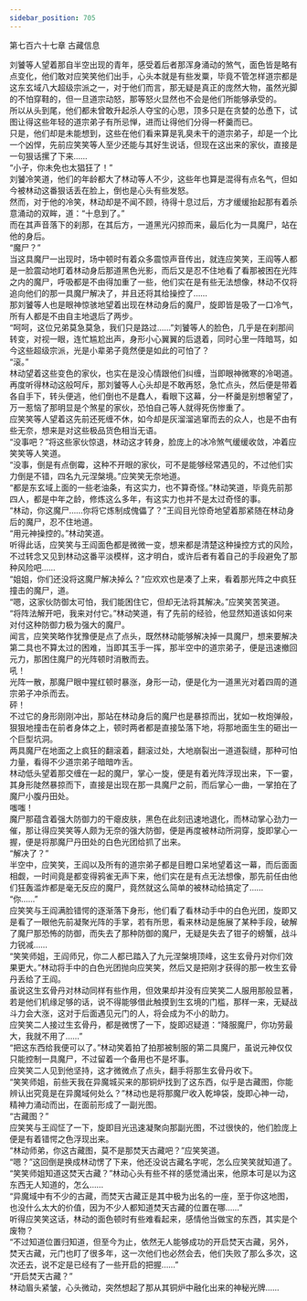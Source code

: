 ```yaml
---
sidebar_position: 705
---
```

 第七百六十七章 古藏信息


刘饕等人望着那自半空出现的青年，感受着后者那浑身涌动的煞气，面色皆是略有点变化，他们敢对应笑笑他们出手，心头本就是有些发粟，毕竟不管怎样道宗都是这东玄域八大超级宗派之一，对于他们而言，那无疑是真正的庞然大物，虽然光脚的不怕穿鞋的，但一旦道宗动怒，那等怒火显然也不会是他们所能够承受的。  
所以从头到尾，他们都未曾敢升起杀人夺宝的心思，顶多只是在贪婪的怂恿下，试图让得这些年轻的道宗弟子有所忌惮，进而让得他们分得一杯羹而已。  
只是，他们却是未能想到，这些在他们看来算是乳臭未干的道宗弟子，却是一个比一个凶悍，先前应笑笑等人至少还能与其好生说话，但现在这出来的家伙，直接是一句狠话摞了下来……  
“小子，你未免也太猖狂了！”  
刘饕冷笑道，他们的年龄都大了林动等人不少，这些年也算是混得有点名气，但如今被林动这番狠话丢在脸上，倒也是心头有些发怒。  
然而，对于他的冷笑，林动却是不闻不顾，待得十息过后，方才缓缓抬起那有着杀意涌动的双眸，道：“十息到了。”  
而在其声音落下的刹那，在其后方，一道黑光闪掠而来，最后化为一具魔尸，站在他的身后。  
“魔尸？”  
当这具魔尸一出现时，场中顿时有着众多震惊声音传出，就连应笑笑，王阎等人都是一脸震动地盯着林动身后那道黑色光影，而后又是忍不住地看了看那被困在光阵之内的魔尸，呼吸都是不由得加重了一些，他们实在是有些无法想像，林动不仅将追向他们的那一具魔尸解决了，并且还将其给操控了……  
那刘饕等人也是眼神惊骇地望着出现在林动身后的魔尸，旋即皆是吸了一口冷气，所有人都是不由自主地退后了两步。  
“呵呵，这位兄弟莫急莫急，我们只是路过……”刘饕等人的脸色，几乎是在刹那间转变，对视一眼，连忙尴尬出声，身形小心翼翼的后退着，同时心里一阵暗骂，如今这些超级宗派，光是小辈弟子竟然便是如此的可怕了？  
“滚。”  
林动望着这些变色的家伙，也实在是没心情跟他们纠缠，当即眼神微寒的冷喝道。  
再度听得林动这般呵斥，那刘饕等人心头却是不敢再怒，急忙点头，然后便是带着各自手下，转头便逃，他们倒也不是蠢人，看眼下这幕，分一杯羹是别想奢望了，万一惹恼了那明显是个煞星的家伙，恐怕自己等人就得死伤惨重了。  
应笑笑等人望着这先前还死缠不休，如今却是灰溜溜逃窜而去的众人，也是不由有些无奈，想来是对这些极品货色相当无语。  
“没事吧？”将这些家伙惊退，林动这才转身，脸庞上的冰冷煞气缓缓收敛，冲着应笑笑等人笑道。  
“没事，倒是有点倒霉，这种不开眼的家伙，可不是能够经常遇见的，不过他们实力倒是不错，四名九元涅槃境。”应笑笑无奈地道。  
“都是东玄域上面的一些老油条，有这实力，也不算奇怪。”林动笑道，毕竟先前那四人，都是中年之龄，修炼这么多年，有这实力也并不是太过奇怪的事。  
“林动，你这魔尸……你将它炼制成傀儡了？”王阎目光惊奇地望着那紧随在林动身后的魔尸，忍不住地道。  
“用元神操控的。”林动笑道。  
听得此话，应笑笑与王阎面色都是微微一变，想来都是清楚这种操控方式的风险，不过转念又见到林动这番平淡模样，这才明白，或许后者有着自己的手段避免了那种风险吧……  
“姐姐，你们还没将这魔尸解决掉么？”应欢欢也是凑了上来，看着那光阵之中疯狂撞击的魔尸，道。  
“嗯，这家伙防御太可怕，我们能困住它，但却无法将其解决。”应笑笑苦笑道。  
“将阵法解开吧，我来对付它。”林动笑道，有了先前的经验，他显然知道该如何来对付这种防御力极为强大的魔尸。  
闻言，应笑笑略作犹豫便是点了点头，既然林动能够解决掉一具魔尸，想来要解决第二具也不算太过的困难，当即其玉手一挥，那半空中的道宗弟子，便是迅速撤回元力，那困住魔尸的光阵顿时消散而去。  
吼！  
光阵一散，那魔尸眼中猩红顿时暴涨，身形一动，便是化为一道黑光对着四周的道宗弟子冲杀而去。  
砰！  
不过它的身形刚刚冲出，那站在林动身后的魔尸也是暴掠而出，犹如一枚炮弹般，狠狠地撞击在前者身体之上，顿时两者都是直接坠落下地，将那地面生生的砸出一个巨型坑洞。  
两具魔尸在地面之上疯狂的翻滚着，翻滚过处，大地崩裂出一道道裂缝，那种可怕力量，看得不少道宗弟子暗暗咋舌。  
林动低头望着那交缠在一起的魔尸，掌心一旋，便是有着光阵浮现出来，下一霎，其身形陡然暴掠而下，直接是出现在那一具魔尸之前，而后掌心一曲，一掌拍在了魔尸小腹丹田处。  
嗤嗤！  
魔尸那蕴含着强大防御力的干瘪皮肤，黑色在此刻迅速地退化，而林动掌心劲力一催，那让得应笑笑等人颇为无奈的强大防御，便是再度被林动所洞穿，旋即掌心一握，便是将那魔尸丹田处的白色光团给抓了出来。  
“解决了？”  
半空中，应笑笑，王阎以及所有的道宗弟子都是目瞪口呆地望着这一幕，而后面面相觑，一时间竟是都变得鸦雀无声下来，他们实在是有点无法想像，那先前任由他们狂轰滥炸都是毫无反应的魔尸，竟然就这么简单的被林动给搞定了……  
“你……”  
应笑笑与王阎满脸错愕的逐渐落下身形，他们看了看林动手中的白色光团，旋即又是看了一眼他先前凝聚光阵的手掌，若有所思，看来林动是施展了某种手段，破解了魔尸那恐怖的防御，而失去了那种防御的魔尸，无疑是失去了钳子的螃蟹，战斗力锐减……  
“笑笑师姐，王阎师兄，你二人都已踏入了九元涅槃境顶峰，这生玄骨丹对你们效果更大。”林动将手中的白色光团抛向应笑笑，然后又是把刚才获得的那一枚生玄骨丹丢给了王阎。  
虽说这生玄骨丹对林动同样有些作用，但效果却并没有应笑笑二人服用那般显著，若是他们机缘足够的话，说不得能够借此触摸到生玄境的门槛，那样一来，无疑战斗力会大涨，这对于后面遇见元门的人，将会成为不小的助力。  
应笑笑二人接过生玄骨丹，都是微愣了一下，旋即迟疑道：“降服魔尸，你功劳最大，我就不用了……”  
“把这东西给我便可以了。”林动笑着拍了拍那被制服的第二具魔尸，虽说元神仅仅只能控制一具魔尸，不过留着一个备用也不是坏事。  
应笑笑二人见到他坚持，这才微微点了点头，翻手将那生玄骨丹收下。  
“笑笑师姐，前些天我在异魔城买来的那铜炉找到了这东西，似乎是古藏图，你能辨认出究竟是在异魔域何处么？”林动也是将那魔尸收入乾坤袋，旋即心神一动，精神力涌动而出，在面前形成了一副光图。  
“古藏图？”  
应笑笑与王阎怔了一下，旋即目光迅速凝聚向那副光图，不过很快的，他们脸庞上便是有着错愕之色浮现出来。  
“林动师弟，你这古藏图，莫不是那焚天古藏吧？”应笑笑道。  
“嗯？”这回倒是换成林动愣了下来，他还没说古藏名字呢，怎么应笑笑就知道了。  
“笑笑师姐知道这焚天古藏？”林动心头有些不祥的感觉涌出来，他原本可是以为这东西无人知道的，怎么……  
“异魔域中有不少的古藏，而焚天古藏正是其中极为出名的一座，至于你这地图，也没什么太大的价值，因为不少人都知道焚天古藏的位置在哪……”  
听得应笑笑这话，林动的面色顿时有些难看起来，感情他当做宝的东西，其实是个废物？  
“不过知道位置归知道，但至今为止，依然无人能够成功的开启焚天古藏，另外，焚天古藏，元门也盯了很多年，这一次他们也必然会去，他们失败了那么多次，这次还去，说不定是已经有了一些开启的把握……”  
“开启焚天古藏？”  
林动眉头紧皱，心头微动，突然想起了那从其铜炉中融化出来的神秘光牌……  
  
  
